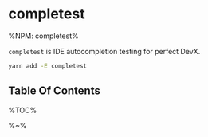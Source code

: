 # completest

%NPM: completest%

`completest` is IDE autocompletion testing for perfect DevX.

```sh
yarn add -E completest
```

## Table Of Contents

%TOC%

%~%